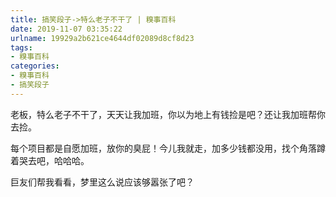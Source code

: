```yaml
---
title: 搞笑段子->特么老子不干了 | 糗事百科
date: 2019-11-07 03:35:22
urlname: 19929a2b621ce4644df02089d8cf8d23
tags: 
- 糗事百科
categories:
- 糗事百科
- 搞笑段子
---
```

老板，特么老子不干了，天天让我加班，你以为地上有钱捡是吧？还让我加班帮你去捡。

每个项目都是自愿加班，放你的臭屁！今儿我就走，加多少钱都没用，找个角落蹲着哭去吧，哈哈哈。

巨友们帮我看看，梦里这么说应该够嚣张了吧？


